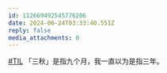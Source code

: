 ```yaml
---
id: 112669492545776206
date: 2024-06-24T03:33:40.551Z
reply: false
media_attachments: 0
---
```


[#TIL](https://e5n.cc/tags/TIL) 「三秋」是指九个月，我一直以为是指三年。

